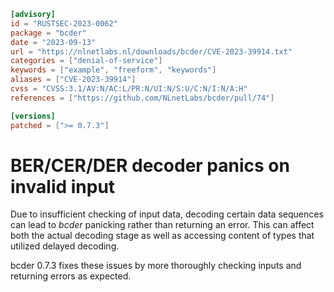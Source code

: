 ```toml
[advisory]
id = "RUSTSEC-2023-0062"
package = "bcder"
date = "2023-09-13"
url = "https://nlnetlabs.nl/downloads/bcder/CVE-2023-39914.txt"
categories = ["denial-of-service"]
keywords = ["example", "freeform", "keywords"]
aliases = ["CVE-2023-39914"]
cvss = "CVSS:3.1/AV:N/AC:L/PR:N/UI:N/S:U/C:N/I:N/A:H"
references = ["https://github.com/NLnetLabs/bcder/pull/74"]

[versions]
patched = [">= 0.7.3"]
```

# BER/CER/DER decoder panics on invalid input

Due to insufficient checking of input data, decoding certain data sequences
can lead to _bcder_ panicking rather than returning an error. This can affect
both the actual decoding stage as well as accessing content of types that
utilized delayed decoding.

bcder 0.7.3 fixes these issues by more thoroughly checking inputs and
returning errors as expected.

